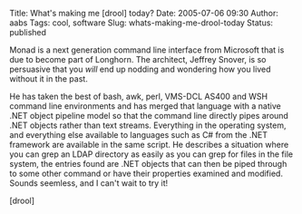 Title: What's making me [drool] today?
Date: 2005-07-06 09:30
Author: aabs
Tags: cool, software
Slug: whats-making-me-drool-today
Status: published

Monad is a next generation command line interface from Microsoft that is due to become part of Longhorn. The architect, Jeffrey Snover, is so persuasive that you *will* end up nodding and wondering how you lived without it in the past.

He has taken the best of bash, awk, perl, VMS-DCL AS400 and WSH command line environments and has merged that language with a native .NET object pipeline model so that the command line directly pipes around .NET objects rather than text streams. Everything in the operating system, and everything else available to languages such as C\# from the .NET framework are available in the same script. He describes a situation where you can grep an LDAP directory as easily as you can grep for files in the file system, the entries found are .NET objects that can then be piped through to some other command or have their properties examined and modified. Sounds seemless, and I can't wait to try it!

\[drool\]
